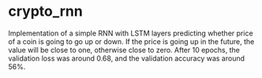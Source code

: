 # crypto_rnn

Implementation of a simple RNN with LSTM layers predicting whether price of a coin is going to go up or down.
If the price is going up in the future, the value will be close to one, otherwise close to zero.
After 10 epochs, the validation loss was around 0.68, and the validation accuracy was around 56%.
